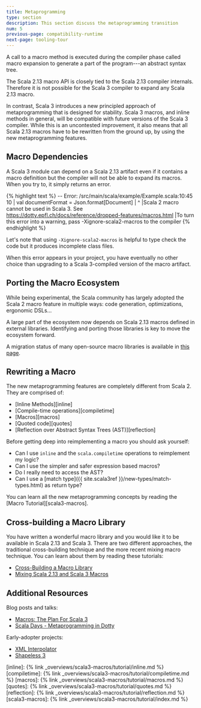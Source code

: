 ```yaml
---
title: Metaprogramming
type: section
description: This section discuss the metaprogramming transition 
num: 5
previous-page: compatibility-runtime
next-page: tooling-tour
---
```


A call to a macro method is executed during the compiler phase called macro expansion to generate a part of the program---an abstract syntax tree.

The Scala 2.13 macro API is closely tied to the Scala 2.13 compiler internals.
Therefore it is not possible for the Scala 3 compiler to expand any Scala 2.13 macro.

In contrast, Scala 3 introduces a new principled approach of metaprogramming that is designed for stability.
Scala 3 macros, and inline methods in general, will be compatible with future versions of the Scala 3 compiler.
While this is an uncontested improvement, it also means that all Scala 2.13 macros have to be rewritten from the ground up, by using the new metaprogramming features.

## Macro Dependencies

A Scala 3 module can depend on a Scala 2.13 artifact even if it contains a macro definition but the compiler will not be able to expand its macros.
When you try to, it simply returns an error.

{% highlight text %}
 -- Error: /src/main/scala/example/Example.scala:10:45 
 10 |  val documentFormat = Json.format[Document]
    |                            ^
    |Scala 2 macro cannot be used in Scala 3. See https://dotty.epfl.ch/docs/reference/dropped-features/macros.html
    |To turn this error into a warning, pass -Xignore-scala2-macros to the compiler
{% endhighlight %}

Let's note that using `-Xignore-scala2-macros` is helpful to type check the code but it produces incomplete class files.

When this error appears in your project, you have eventually no other choice than upgrading to a Scala 3-compiled version of the macro artifact.

## Porting the Macro Ecosystem

While being experimental, the Scala community has largely adopted the Scala 2 macro feature in multiple ways: code generation, optimizations, ergonomic DSLs...

A large part of the ecosystem now depends on Scala 2.13 macros defined in external libraries.
Identifying and porting those libraries is key to move the ecosystem forward.

A migration status of many open-source macro libraries is available in [this page](https://scalacenter.github.io/scala-3-migration-guide/docs/macros/macro-libraries.html).

## Rewriting a Macro

The new metaprogramming features are completely different from Scala 2.
They are comprised of:
- [Inline Methods][inline]
- [Compile-time operations][compiletime]
- [Macros][macros]
- [Quoted code][quotes]
- [Reflection over Abstract Syntax Trees (AST)][reflection]

Before getting deep into reimplementing a macro you should ask yourself:
- Can I use `inline` and the `scala.compiletime` operations to reimplement my logic?
- Can I use the simpler and safer expression based macros?
- Do I really need to access the AST?
- Can I use a [match type]({{ site.scala3ref }}/new-types/match-types.html) as return type?

You can learn all the new metaprogramming concepts by reading the [Macro Tutorial][scala3-macros].

## Cross-building a Macro Library

You have written a wonderful macro library and you would like it to be available in Scala 2.13 and Scala 3.
There are two different approaches, the traditional cross-building technique and the more recent mixing macro technique.
You can learn about them by reading these tutorials:
- [Cross-Building a Macro Library](tutorial-macro-cross-building.html)
- [Mixing Scala 2.13 and Scala 3 Macros](tutorial-macro-mixing.html)

## Additional Resources

Blog posts and talks:
- [Macros: The Plan For Scala 3](https://www.scala-lang.org/blog/2018/04/30/in-a-nutshell.html)
- [Scala Days - Metaprogramming in Dotty](https://www.youtube.com/watch?v=ZfDS_gJyPTc)

Early-adopter projects:
- [XML Interpolator](https://github.com/dotty-staging/xml-interpolator/tree/master)
- [Shapeless 3](https://github.com/dotty-staging/shapeless/tree/shapeless-3)

[inline]: {% link _overviews/scala3-macros/tutorial/inline.md %}
[compiletime]: {% link _overviews/scala3-macros/tutorial/compiletime.md %}
[macros]: {% link _overviews/scala3-macros/tutorial/macros.md %}
[quotes]: {% link _overviews/scala3-macros/tutorial/quotes.md %}
[reflection]: {% link _overviews/scala3-macros/tutorial/reflection.md %}
[scala3-macros]: {% link _overviews/scala3-macros/tutorial/index.md %}
